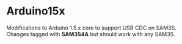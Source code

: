 # Arduino15x
Modifications to Arduino 1.5.x core to support USB CDC on SAM3S. Changes tagged with __SAM3S4A__ but should work with any SAM3S.

